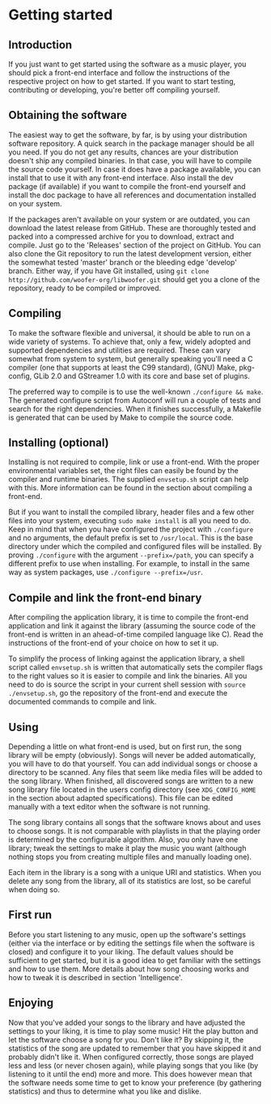 # Getting started

## Introduction

If you just want to get started using the software as a music player, you should
pick a front-end interface and follow the instructions of the respective project
on how to get started.  If you want to start testing, contributing or
developing, you're better off compiling yourself.

## Obtaining the software

The easiest way to get the software, by far, is by using your distribution
software repository.  A quick search in the package manager should be all you
need.  If you do not get any results, chances are your distribution doesn't ship
any compiled binaries.  In that case, you will have to compile the source code
yourself.  In case it does have a package available, you can install that to use
it with any front-end interface.  Also install the dev package (if available) if
you want to compile the front-end yourself and install the doc package to have
all references and documentation installed on your system.

If the packages aren't available on your system or are outdated, you can
download the latest release from GitHub.  These are thoroughly tested and packed
into a compressed archive for you to download, extract and compile.  Just go to
the 'Releases' section of the project on GitHub.  You can also clone the Git
repository to run the latest development version, either the somewhat tested
'master' branch or the bleeding edge 'develop' branch.  Either way, if you have
Git installed, using `git clone http://github.com/woofer-org/libwoofer.git`
should get you a clone of the repository, ready to be compiled or improved.

## Compiling

To make the software flexible and universal, it should be able to run on a wide
variety of systems.  To achieve that, only a few, widely adopted and supported
dependencies and utilities are required.  These can vary somewhat from system to
system, but generally speaking you'll need a C compiler (one that supports at
least the C99 standard), (GNU) Make, pkg-config, GLib 2.0 and GStreamer 1.0 with
its core and base set of plugins.

The preferred way to compile is to use the well-known `./configure && make`.
The generated configure script from Autoconf will run a couple of tests and
search for the right dependencies.  When it finishes successfully, a Makefile is
generated that can be used by Make to compile the source code.

## Installing (optional)

Installing is not required to compile, link or use a front-end.  With the proper
environmental variables set, the right files can easily be found by the compiler
and runtime binaries.  The supplied `envsetup.sh` script can help with this.
More information can be found in the section about compiling a front-end.

But if you want to install the compiled library, header files and a few other
files into your system, executing `sudo make install` is all you need to do.
Keep in mind that when you have configured the project with `./configure` and no
arguments, the default prefix is set to `/usr/local`.  This is the base
directory under which the compiled and configured files will be installed.  By
proving `./configure` with the argument `--prefix=/path`, you can specify a
different prefix to use when installing.  For example, to install in the same
way as system packages, use `./configure --prefix=/usr`.

## Compile and link the front-end binary

After compiling the application library, it is time to compile the front-end
application and link it against the library (assuming the source code of the
front-end is written in an ahead-of-time compiled language like C).  Read the
instructions of the front-end of your choice on how to set it up.

To simplify the process of linking against the application library, a shell
script called `envsetup.sh` is written that automatically sets the compiler
flags to the right values so it is easier to compile and link the binaries.
All you need to do is source the script in your current shell session with
`source ./envsetup.sh`, go the repository of the front-end and execute the
documented commands to compile and link.

## Using

Depending a little on what front-end is used, but on first run, the song library
will be empty (obviously).  Songs will never be added automatically, you will
have to do that yourself.  You can add individual songs or choose a directory to
be scanned.  Any files that seem like media files will be added to the song
library.  When finished, all discovered songs are written to a new song library
file located in the users config directory (see `XDG_CONFIG_HOME` in the section
about adapted specifications).  This file can be edited manually with a text
editor when the software is not running.

The song library contains all songs that the software knows about and uses to
choose songs.  It is not comparable with playlists in that the playing order is
determined by the configurable algorithm.  Also, you only have one library;
tweak the settings to make it play the music you want (although nothing stops
you from creating multiple files and manually loading one).

Each item in the library is a song with a unique URI and statistics.  When you
delete any song from the library, all of its statistics are lost, so be careful
when doing so.

## First run

Before you start listening to any music, open up the software's settings (either
via the interface or by editing the settings file when the software is closed)
and configure it to your liking.  The default values should be sufficient to get
started, but it is a good idea to get familiar with the settings and how to use
them.  More details about how song choosing works and how to tweak it is
described in section 'Intelligence'.

## Enjoying

Now that you've added your songs to the library and have adjusted the settings
to your liking, it is time to play some music! Hit the play button and let the
software choose a song for you.  Don't like it? By skipping it, the statistics
of the song are updated to remember that you have skipped it and probably didn't
like it.  When configured correctly, those songs are played less and less (or
never chosen again), while playing songs that you like (by listening to it until
the end) more and more.  This does however mean that the software needs some
time to get to know your preference (by gathering statistics) and thus to
determine what you like and dislike.

